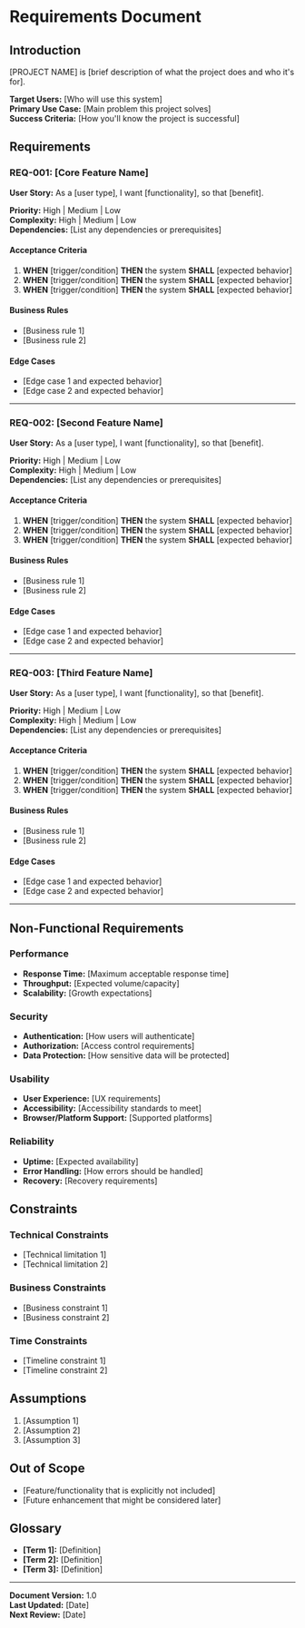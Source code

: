 # Requirements Document

## Introduction

[PROJECT NAME] is [brief description of what the project does and who it's for].

**Target Users:** [Who will use this system]  
**Primary Use Case:** [Main problem this project solves]  
**Success Criteria:** [How you'll know the project is successful]

## Requirements

### REQ-001: [Core Feature Name]

**User Story:** As a [user type], I want [functionality], so that [benefit].

**Priority:** High | Medium | Low  
**Complexity:** High | Medium | Low  
**Dependencies:** [List any dependencies or prerequisites]

#### Acceptance Criteria

1. **WHEN** [trigger/condition] **THEN** the system **SHALL** [expected behavior]
2. **WHEN** [trigger/condition] **THEN** the system **SHALL** [expected behavior]
3. **WHEN** [trigger/condition] **THEN** the system **SHALL** [expected behavior]

#### Business Rules

- [Business rule 1]
- [Business rule 2]

#### Edge Cases

- [Edge case 1 and expected behavior]
- [Edge case 2 and expected behavior]

---

### REQ-002: [Second Feature Name]

**User Story:** As a [user type], I want [functionality], so that [benefit].

**Priority:** High | Medium | Low  
**Complexity:** High | Medium | Low  
**Dependencies:** [List any dependencies or prerequisites]

#### Acceptance Criteria

1. **WHEN** [trigger/condition] **THEN** the system **SHALL** [expected behavior]
2. **WHEN** [trigger/condition] **THEN** the system **SHALL** [expected behavior]
3. **WHEN** [trigger/condition] **THEN** the system **SHALL** [expected behavior]

#### Business Rules

- [Business rule 1]
- [Business rule 2]

#### Edge Cases

- [Edge case 1 and expected behavior]
- [Edge case 2 and expected behavior]

---

### REQ-003: [Third Feature Name]

**User Story:** As a [user type], I want [functionality], so that [benefit].

**Priority:** High | Medium | Low  
**Complexity:** High | Medium | Low  
**Dependencies:** [List any dependencies or prerequisites]

#### Acceptance Criteria

1. **WHEN** [trigger/condition] **THEN** the system **SHALL** [expected behavior]
2. **WHEN** [trigger/condition] **THEN** the system **SHALL** [expected behavior]
3. **WHEN** [trigger/condition] **THEN** the system **SHALL** [expected behavior]

#### Business Rules

- [Business rule 1]
- [Business rule 2]

#### Edge Cases

- [Edge case 1 and expected behavior]
- [Edge case 2 and expected behavior]

---

## Non-Functional Requirements

### Performance

- **Response Time:** [Maximum acceptable response time]
- **Throughput:** [Expected volume/capacity]
- **Scalability:** [Growth expectations]

### Security

- **Authentication:** [How users will authenticate]
- **Authorization:** [Access control requirements]
- **Data Protection:** [How sensitive data will be protected]

### Usability

- **User Experience:** [UX requirements]
- **Accessibility:** [Accessibility standards to meet]
- **Browser/Platform Support:** [Supported platforms]

### Reliability

- **Uptime:** [Expected availability]
- **Error Handling:** [How errors should be handled]
- **Recovery:** [Recovery requirements]

## Constraints

### Technical Constraints

- [Technical limitation 1]
- [Technical limitation 2]

### Business Constraints

- [Business constraint 1]
- [Business constraint 2]

### Time Constraints

- [Timeline constraint 1]
- [Timeline constraint 2]

## Assumptions

1. [Assumption 1]
2. [Assumption 2]
3. [Assumption 3]

## Out of Scope

- [Feature/functionality that is explicitly not included]
- [Future enhancement that might be considered later]

## Glossary

- **[Term 1]:** [Definition]
- **[Term 2]:** [Definition]
- **[Term 3]:** [Definition]

---

**Document Version:** 1.0  
**Last Updated:** [Date]  
**Next Review:** [Date]
